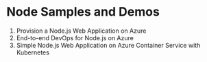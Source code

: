 # Node Samples and Demos

1. Provision a Node.js Web Application on Azure
2. End-to-end DevOps for Node.js on Azure
3. Simple Node.js Web Application on Azure Container Service with Kubernetes
